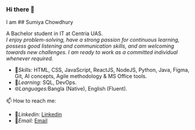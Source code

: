 ### Hi there 👋
I am ## Sumiya Chowdhury

A Bachelor student in IT at Centria UAS.<br>
  <i>I enjoy problem-solving, have a strong passion for continuous learning, possess good listening and communication skills, and am welcoming towards new challenges. I am ready to work as a committed individual      whenever required.</i>

- 🚀<i>Skills:</i> HTML, CSS, JavaScript, ReactJS, NodeJS, Python, Java, Figma, Git, AI concepts, Agile methodology & MS Office tools. 
- 🌱<i>Learning:</i> SQL, DevOps.
- 🌐<i>Languages:</i>Bangla (Native), English (Fluent).


📫 How to reach me: 
- 🔗<i>Linkedin:</i> [Linkedin](linkedin.com/in/sumiya-chowdhury-01aa73248)
- 📧<i>Email:</i> [Email](sumiya.chowdhury@centria.fi)
